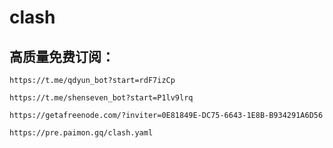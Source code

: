 # clash

## 高质量免费订阅：
```
https://t.me/qdyun_bot?start=rdF7izCp
```
```
https://t.me/shenseven_bot?start=P1lv9lrq
```
```
https://getafreenode.com/?inviter=0E81849E-DC75-6643-1E8B-B934291A6D56
```
```
https://pre.paimon.gq/clash.yaml
```
